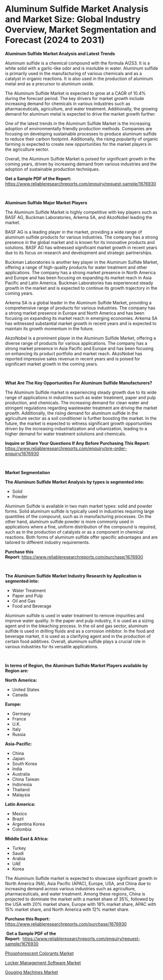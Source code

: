 <p><h1>Aluminum Sulfide Market Analysis and Market Size: Global Industry Overview, Market Segmentation and Forecast (2024 to 2031)</h1></p><p><strong>Aluminum Sulfide Market Analysis and Latest Trends</strong></p>
<p><p>Aluminum sulfide is a chemical compound with the formula Al2S3. It is a white solid with a garlic-like odor and is insoluble in water. Aluminum sulfide is primarily used in the manufacturing of various chemicals and as a catalyst in organic reactions. It is also used in the production of aluminum metal and as a precursor to aluminum oxide.</p><p>The Aluminum Sulfide Market is expected to grow at a CAGR of 10.4% during the forecast period. The key drivers for market growth include increasing demand for chemicals in various industries such as pharmaceuticals, agriculture, and water treatment. Additionally, the growing demand for aluminum metal is expected to drive the market growth further.</p><p>One of the latest trends in the Aluminum Sulfide Market is the increasing adoption of environmentally friendly production methods. Companies are focusing on developing sustainable processes to produce aluminum sulfide to reduce their carbon footprint. Additionally, the rising popularity of organic farming is expected to create new opportunities for the market players in the agriculture sector.</p><p>Overall, the Aluminum Sulfide Market is poised for significant growth in the coming years, driven by increasing demand from various industries and the adoption of sustainable production techniques.</p></p>
<p><strong>Get a Sample PDF of the Report:&nbsp;</strong> <a href="https://www.reliableresearchreports.com/enquiry/request-sample/1676930">https://www.reliableresearchreports.com/enquiry/request-sample/1676930</a></p>
<p>&nbsp;</p>
<p><strong>Aluminum Sulfide Major Market Players</strong></p>
<p><p>The Aluminum Sulfide Market is highly competitive with key players such as BASF AG, Buckman Laboratories, Arkema SA, and AkzoNobel leading the market. </p><p>BASF AG is a leading player in the market, providing a wide range of aluminum sulfide products for various industries. The company has a strong presence in the global market and is known for its innovative products and solutions. BASF AG has witnessed significant market growth in recent years due to its focus on research and development and strategic partnerships.</p><p>Buckman Laboratories is another key player in the Aluminum Sulfide Market, offering a range of high-quality products for water treatment and other applications. The company has a strong market presence in North America and Europe and has been focusing on expanding its market reach in Asia Pacific and Latin America. Buckman Laboratories has experienced steady growth in the market and is expected to continue its growth trajectory in the coming years.</p><p>Arkema SA is a global leader in the Aluminum Sulfide Market, providing a comprehensive range of products for various industries. The company has a strong market presence in Europe and North America and has been focusing on expanding its market reach in emerging economies. Arkema SA has witnessed substantial market growth in recent years and is expected to maintain its growth momentum in the future.</p><p>AkzoNobel is a prominent player in the Aluminum Sulfide Market, offering a diverse range of products for various applications. The company has a strong market presence in Asia Pacific and Europe and has been focusing on enhancing its product portfolio and market reach. AkzoNobel has reported impressive sales revenue in recent years and is poised for significant market growth in the coming years.</p></p>
<p>&nbsp;</p>
<p><strong>What Are The Key Opportunities For Aluminum Sulfide Manufacturers?</strong></p>
<p><p>The Aluminum Sulfide market is experiencing steady growth due to its wide range of applications in industries such as water treatment, paper and pulp production, and chemicals. The increasing demand for clean water and stringent regulations regarding wastewater treatment are driving the market growth. Additionally, the rising demand for aluminum sulfide in the agriculture sector as a soil conditioner is further boosting the market. In the future, the market is expected to witness significant growth opportunities driven by the increasing industrialization and urbanization, leading to a higher demand for water treatment solutions and chemicals.</p></p>
<p><strong>Inquire or Share Your Questions If Any Before Purchasing This Report:</strong> <a href="https://www.reliableresearchreports.com/enquiry/pre-order-enquiry/1676930">https://www.reliableresearchreports.com/enquiry/pre-order-enquiry/1676930</a></p>
<p>&nbsp;</p>
<p><strong>Market Segmentation</strong></p>
<p><strong>The Aluminum Sulfide Market Analysis by types is segmented into:</strong></p>
<p><ul><li>Solid</li><li>Powder</li></ul></p>
<p><p>Aluminum Sulfide is available in two main market types: solid and powder forms. Solid aluminum sulfide is typically used in industries requiring large quantities of the compound, such as in manufacturing processes. On the other hand, aluminum sulfide powder is more commonly used in applications where a fine, uniform distribution of the compound is required, such as in the production of catalysts or as a component in chemical reactions. Both forms of aluminum sulfide offer specific advantages and are tailored to different industry requirements.</p></p>
<p><strong>Purchase this Report:&nbsp;</strong><a href="https://www.reliableresearchreports.com/purchase/1676930">https://www.reliableresearchreports.com/purchase/1676930</a></p>
<p>&nbsp;</p>
<p><strong>The Aluminum Sulfide Market Industry Research by Application is segmented into:</strong></p>
<p><ul><li>Water Treatment</li><li>Paper and Pulp</li><li>Oil and Gas</li><li>Food and Beverage</li></ul></p>
<p><p>Aluminum sulfide is used in water treatment to remove impurities and improve water quality. In the paper and pulp industry, it is used as a sizing agent and in the bleaching process. In the oil and gas sector, aluminum sulfide is used in drilling fluids and as a corrosion inhibitor. In the food and beverage market, it is used as a clarifying agent and in the production of certain food additives. Overall, aluminum sulfide plays a crucial role in various industries for its versatile applications.</p></p>
<p>&nbsp;</p>
<p><strong>In terms of Region, the Aluminum Sulfide Market Players available by Region are:</strong></p>
<p>
    <p> <strong> North America: </strong>
        <ul>
            <li>United States</li>
            <li>Canada</li>
        </ul>
        </p> 
    <p> <strong> Europe: </strong>
        <ul>
            <li>Germany</li>
            <li>France</li>
            <li>U.K.</li>
            <li>Italy</li>
            <li>Russia</li>
        </ul>
        </p> 
    <p> <strong> Asia-Pacific: </strong>
        <ul>
            <li>China</li>
            <li>Japan</li>
            <li>South Korea</li>
            <li>India</li>
            <li>Australia</li>
            <li>China Taiwan</li>
            <li>Indonesia</li>
            <li>Thailand</li>
            <li>Malaysia</li>
        </ul>
        </p> 
    <p> <strong> Latin America: </strong>
        <ul>
            <li>Mexico</li>
            <li>Brazil</li>
            <li>Argentina Korea</li>
            <li>Colombia</li>
        </ul>
        </p> 
    <p> <strong> Middle East & Africa: </strong>
        <ul>
            <li>Turkey</li>
            <li>Saudi</li>
            <li>Arabia</li>
            <li>UAE</li>
            <li>Korea</li>
        </ul>
    </p>
    </p>
<p><p>The Aluminum Sulfide market is expected to showcase significant growth in North America (NA), Asia Pacific (APAC), Europe, USA, and China due to increasing demand across various industries such as agriculture, pharmaceuticals, and water treatment. Among these regions, China is projected to dominate the market with a market share of 35%, followed by the USA with 20% market share, Europe with 18% market share, APAC with 15% market share, and North America with 12% market share.</p></p>
<p><strong>Purchase this Report: </strong><a href="https://www.reliableresearchreports.com/purchase/1676930">https://www.reliableresearchreports.com/purchase/1676930</a></p>
<p>&nbsp;<strong>Get a Sample PDF of the Report:&nbsp;&nbsp;</strong><a href="https://www.reliableresearchreports.com/enquiry/request-sample/1676930">https://www.reliableresearchreports.com/enquiry/request-sample/1676930</a></p>
<p><strong></strong></p>
<p><p><a href="https://view.publitas.com/reportprime-1/phosphorescent-colorants-market-research-report-the-key-to-successful-business-strategy-forecasted-for-period-from-2023-2030/">Phosphorescent Colorants Market</a></p><p><a href="https://view.publitas.com/reportprime-1/locker-management-software-market-size-share-trends-analysis-report-by-application-regional-outlook-competitive-strategies-and-segment-forecasts-2023-2030/">Locker Management Software Market</a></p><p><a href="https://view.publitas.com/reportprime-1/gouging-machines-market-size-growth-outlook-from-2023-to-2030-projecting-at-markets-trends-analysis-by-application-regional-outlook-and-revenue/">Gouging Machines Market</a></p></p>